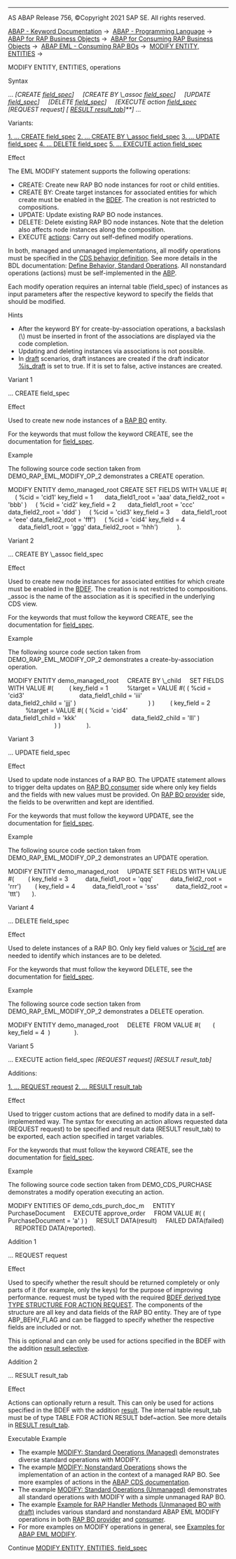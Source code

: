   

* * *

AS ABAP Release 756, ©Copyright 2021 SAP SE. All rights reserved.

[ABAP - Keyword Documentation](javascript:call_link\('abenabap.htm'\)) →  [ABAP - Programming Language](javascript:call_link\('abenabap_reference.htm'\)) →  [ABAP for RAP Business Objects](javascript:call_link\('abenabap_for_rap_bos.htm'\)) →  [ABAP for Consuming RAP Business Objects](javascript:call_link\('abenabap_consume_rap_bos.htm'\)) →  [ABAP EML - Consuming RAP BOs](javascript:call_link\('abeneml.htm'\)) →  [MODIFY ENTITY, ENTITIES](javascript:call_link\('abapmodify_entity_entities.htm'\)) → 

MODIFY ENTITY, ENTITIES, operations

Syntax

... *\[*CREATE [field\_spec](javascript:call_link\('abapmodify_entity_entities_fields.htm'\))*\]*
    *\[*CREATE BY \\\_assoc [field\_spec](javascript:call_link\('abapmodify_entity_entities_fields.htm'\))*\]*
    *\[*UPDATE [field\_spec](javascript:call_link\('abapmodify_entity_entities_fields.htm'\))*\]*
    *\[*DELETE [field\_spec](javascript:call_link\('abapmodify_entity_entities_fields.htm'\))*\]*
    *\[*EXECUTE action [field\_spec](javascript:call_link\('abapmodify_entity_entities_fields.htm'\)) *\[*REQUEST request*\]* *\[* [RESULT result\_tab](javascript:call_link\('abapeml_result.htm'\))*\]**\]* ...

Variants:

[1\. ... CREATE field\_spec](#!ABAP_VARIANT_1@1@)
[2\. ... CREATE BY \\\_assoc field\_spec](#!ABAP_VARIANT_2@2@)
[3\. ... UPDATE field\_spec](#!ABAP_VARIANT_3@3@)
[4\. ... DELETE field\_spec](#!ABAP_VARIANT_4@4@)
[5\. ... EXECUTE action field\_spec](#!ABAP_VARIANT_5@5@)

Effect

The EML MODIFY statement supports the following operations:

-   CREATE: Create new RAP BO node instances for root or child entities.
-   CREATE BY: Create target instances for associated entities for which create must be enabled in the [BDEF](javascript:call_link\('abencds_behavior_definition_glosry.htm'\) "Glossary Entry"). The creation is not restricted to compositions.
-   UPDATE: Update existing RAP BO node instances.
-   DELETE: Delete existing RAP BO node instances. Note that the deletion also affects node instances along the composition.
-   EXECUTE [actions](javascript:call_link\('abenbdl_action.htm'\)): Carry out self-defined modify operations.

In both, managed and unmanaged implementations, all modify operations must be specified in the [CDS behavior definition](javascript:call_link\('abencds_behavior_definition_glosry.htm'\) "Glossary Entry"). See more details in the BDL documentation: [Define Behavior, Standard Operations](javascript:call_link\('abenbdl_standard_operations.htm'\)). All nonstandard operations (actions) must be self-implemented in the [ABP](javascript:call_link\('abenbehavior_pool_glosry.htm'\) "Glossary Entry").

Each modify operation requires an internal table (field\_spec) of instances as input parameters after the respective keyword to specify the fields that should be modified.

Hints

-   After the keyword BY for create-by-association operations, a backslash (\\) must be inserted in front of the associations are displayed via the code completion.
-   Updating and deleting instances via associations is not possible.
-   In [draft](javascript:call_link\('abenbdl_with_draft.htm'\)) scenarios, draft instances are created if the draft indicator [%is\_draft](javascript:call_link\('abapderived_types_is_draft.htm'\)) is set to true. If it is set to false, active instances are created.

Variant 1   

... CREATE field\_spec

Effect

Used to create new node instances of a [RAP BO](javascript:call_link\('abenrap_bo_glosry.htm'\) "Glossary Entry") entity.

For the keywords that must follow the keyword CREATE, see the documentation for [field\_spec](javascript:call_link\('abapmodify_entity_entities_fields.htm'\)).

Example

The following source code section taken from DEMO\_RAP\_EML\_MODIFY\_OP\_2 demonstrates a CREATE operation.

MODIFY ENTITY demo\_managed\_root
CREATE SET FIELDS WITH VALUE #(
    ( %cid = 'cid1' key\_field = 1
      data\_field1\_root = 'aaa' data\_field2\_root = 'bbb' )
    ( %cid = 'cid2' key\_field = 2
      data\_field1\_root = 'ccc' data\_field2\_root = 'ddd' )
    ( %cid = 'cid3' key\_field = 3
      data\_field1\_root = 'eee' data\_field2\_root = 'fff')
    ( %cid = 'cid4' key\_field = 4
      data\_field1\_root = 'ggg' data\_field2\_root = 'hhh')
          ).

Variant 2   

... CREATE BY \\\_assoc field\_spec

Effect

Used to create new node instances for associated entities for which create must be enabled in the [BDEF](javascript:call_link\('abencds_behavior_definition_glosry.htm'\) "Glossary Entry"). The creation is not restricted to compositions. \_assoc is the name of the association as it is specified in the underlying CDS view.

For the keywords that must follow the keyword CREATE, see the documentation for [field\_spec](javascript:call_link\('abapmodify_entity_entities_fields.htm'\)).

Example

The following source code section taken from DEMO\_RAP\_EML\_MODIFY\_OP\_2 demonstrates a create-by-association operation.

MODIFY ENTITY demo\_managed\_root
    CREATE BY \\\_child
    SET FIELDS WITH VALUE #(
        ( key\_field = 1
          %target = VALUE #( ( %cid = 'cid3'
                               data\_field1\_child = 'iii'
                               data\_field2\_child = 'jjj' )
                                         ) )
        ( key\_field = 2
          %target = VALUE #( ( %cid = 'cid4'
                               data\_field1\_child = 'kkk'
                               data\_field2\_child = 'lll' )
                           ) )
              ).

Variant 3   

... UPDATE field\_spec

Effect

Used to update node instances of a RAP BO. The UPDATE statement allows to trigger delta updates on [RAP BO consumer](javascript:call_link\('abenrap_bo_consumer_glosry.htm'\) "Glossary Entry") side where only key fields and the fields with new values must be provided. On [RAP BO provider](javascript:call_link\('abenrap_bo_provider_glosry.htm'\) "Glossary Entry") side, the fields to be overwritten and kept are identified.

For the keywords that must follow the keyword UPDATE, see the documentation for [field\_spec](javascript:call_link\('abapmodify_entity_entities_fields.htm'\)).

Example

The following source code section taken from DEMO\_RAP\_EML\_MODIFY\_OP\_2 demonstrates an UPDATE operation.

MODIFY ENTITY demo\_managed\_root
    UPDATE SET FIELDS WITH VALUE #(
       ( key\_field = 3
         data\_field1\_root = 'qqq'
         data\_field2\_root = 'rrr')
       ( key\_field = 4
         data\_field1\_root = 'sss'
         data\_field2\_root = 'ttt')
      ).

Variant 4   

... DELETE field\_spec

Effect

Used to delete instances of a RAP BO. Only key field values or [%cid\_ref](javascript:call_link\('abapderived_types_comp.htm'\)) are needed to identify which instances are to be deleted.

For the keywords that must follow the keyword DELETE, see the documentation for [field\_spec](javascript:call_link\('abapmodify_entity_entities_fields.htm'\)).

Example

The following source code section taken from DEMO\_RAP\_EML\_MODIFY\_OP\_2 demonstrates a DELETE operation.

MODIFY ENTITY demo\_managed\_root
    DELETE  FROM VALUE #(
      ( key\_field = 4  )
             ).

Variant 5   

... EXECUTE action field\_spec *\[*REQUEST request*\]* *\[*RESULT result\_tab*\]*

Additions:

[1\. ... REQUEST request](#!ABAP_ADDITION_1@1@)
[2\. ... RESULT result\_tab](#!ABAP_ADDITION_2@2@)

Effect

Used to trigger custom actions that are defined to modify data in a self-implemented way. The syntax for executing an action allows requested data (REQUEST request) to be specified and result data (RESULT result\_tab) to be exported, each action specified in target variables.

For the keywords that must follow the keyword CREATE, see the documentation for [field\_spec](javascript:call_link\('abapmodify_entity_entities_fields.htm'\)).

Example

The following source code section taken from DEMO\_CDS\_PURCHASE demonstrates a modify operation executing an action.

MODIFY ENTITIES OF demo\_cds\_purch\_doc\_m
    ENTITY PurchaseDocument
    EXECUTE approve\_order
    FROM VALUE #( ( PurchaseDocument = 'a' ) )
    RESULT DATA(result)
    FAILED DATA(failed)
    REPORTED DATA(reported).

Addition 1   

... REQUEST request

Effect

Used to specify whether the result should be returned completely or only parts of it (for example, only the keys) for the purpose of improving performance. request must be typed with the required [BDEF derived type](javascript:call_link\('abenrap_derived_type_glosry.htm'\) "Glossary Entry") [TYPE STRUCTURE FOR ACTION REQUEST](javascript:call_link\('abaptype_structure_for.htm'\)). The components of the structure are all key and data fields of the RAP BO entity. They are of type ABP\_BEHV\_FLAG and can be flagged to specify whether the respective fields are included or not.

This is optional and can only be used for actions specified in the BDEF with the addition [result selective](javascript:call_link\('abenbdl_action_output_para.htm'\)).

Addition 2   

... RESULT result\_tab

Effect

Actions can optionally return a result. This can only be used for actions specified in the BDEF with the addition [result](javascript:call_link\('abenbdl_action_output_para.htm'\)). The internal table result\_tab must be of type TABLE FOR ACTION RESULT bdef~action. See more details in [RESULT result\_tab](javascript:call_link\('abapeml_result.htm'\)).

Executable Example

-   The example [MODIFY: Standard Operations (Managed)](javascript:call_link\('abeneml_modify_op_abexa.htm'\)) demonstrates diverse standard operations with MODIFY.
-   The example [MODIFY: Nonstandard Operations](javascript:call_link\('abeneml_modify_custom_op_abexa.htm'\)) shows the implementation of an action in the context of a managed RAP BO. See more examples of actions in the [ABAP CDS documentation](javascript:call_link\('abenbdl_action_abexas.htm'\)).
-   The example [MODIFY: Standard Operations (Unmanaged)](javascript:call_link\('abeneml_modify_op_u_abexa.htm'\)) demonstrates all standard operations with MODIFY with a simple unmanaged RAP BO.
-   The example [Example for RAP Handler Methods (Unmanaged BO with draft)](javascript:call_link\('abenrap_handler_methods_abexa.htm'\)) includes various standard and nonstandard ABAP EML MODIFY operations in both [RAP BO provider](javascript:call_link\('abenrap_bo_provider_glosry.htm'\) "Glossary Entry") and [consumer](javascript:call_link\('abenrap_bo_consumer_glosry.htm'\) "Glossary Entry").
-   For more examples on MODIFY operations in general, see [Examples for ABAP EML MODIFY](javascript:call_link\('abapeml_modify_examples.htm'\)).

Continue
[MODIFY ENTITY, ENTITIES, field\_spec](javascript:call_link\('abapmodify_entity_entities_fields.htm'\))
